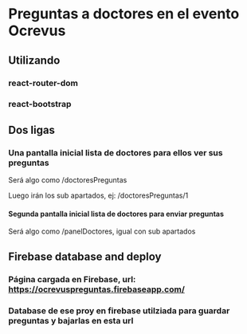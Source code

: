 # Preguntas a doctores en el evento Ocrevus

## Utilizando
### react-router-dom
### react-bootstrap
 
## Dos ligas
### Una pantalla inicial lista de doctores para ellos ver sus preguntas
Será algo como /doctoresPreguntas

Luego irán los sub apartados, ej: /doctoresPreguntas/1
#### Segunda pantalla inicial  lista de doctores para enviar preguntas
Será algo como /panelDoctores, igual con sub apartados

## Firebase database and deploy
### Página cargada en Firebase, url: https://ocrevuspreguntas.firebaseapp.com/
### Database de ese proy en firebase utilziada para guardar preguntas y bajarlas en esta url
